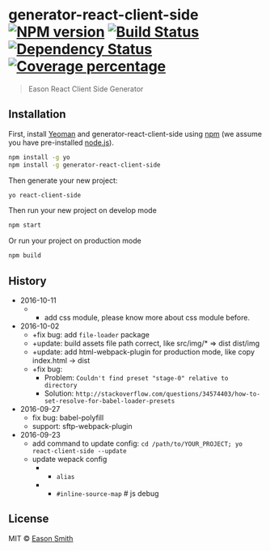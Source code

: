 # generator-react-client-side [![NPM version][npm-image]][npm-url] [![Build Status][travis-image]][travis-url] [![Dependency Status][daviddm-image]][daviddm-url] [![Coverage percentage][coveralls-image]][coveralls-url]
> Eason React Client Side Generator

## Installation

First, install [Yeoman](http://yeoman.io) and generator-react-client-side using [npm](https://www.npmjs.com/) (we assume you have pre-installed [node.js](https://nodejs.org/)).

```bash
npm install -g yo
npm install -g generator-react-client-side
```

Then generate your new project:

```bash
yo react-client-side
```

Then run your new project on develop mode

```bash
npm start
```

Or run your project on production mode

```bash
npm build
```

## History
* 2016-10-11
  * + add css module, please know more about css module before.
* 2016-10-02
  * +fix bug: add `file-loader` package
  * +update: build assets file path correct, like src/img/* => dist dist/img
  * +update: add html-webpack-plugin for production mode, like copy index.html -> dist
  * +fix bug: 
    * Problem: `Couldn't find preset "stage-0" relative to directory`
    * Solution: `http://stackoverflow.com/questions/34574403/how-to-set-resolve-for-babel-loader-presets`
* 2016-09-27
  * fix bug: babel-polyfill
  * support: sftp-webpack-plugin 
* 2016-09-23
  * add command to update config: `cd /path/to/YOUR_PROJECT; yo react-client-side --update`
  * update wepack config
    * + `alias`
    * + `#inline-source-map` # js debug

## License

MIT © [Eason Smith](http://colesmith.space)


[npm-image]: https://badge.fury.io/js/generator-react-client-side.svg
[npm-url]: https://npmjs.org/package/generator-react-client-side
[travis-image]: https://travis-ci.org/whatwewant/generator-react-client-side.svg?branch=master
[travis-url]: https://travis-ci.org/whatwewant/generator-react-client-side
[daviddm-image]: https://david-dm.org/whatwewant/generator-react-client-side.svg?theme=shields.io
[daviddm-url]: https://david-dm.org/whatwewant/generator-react-client-side
[coveralls-image]: https://coveralls.io/repos/whatwewant/generator-react-client-side/badge.svg
[coveralls-url]: https://coveralls.io/r/whatwewant/generator-react-client-side
